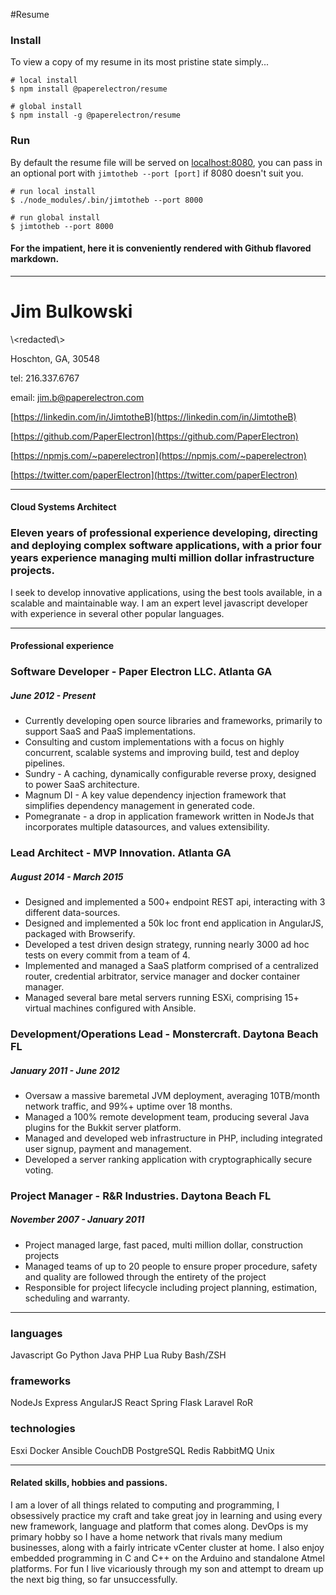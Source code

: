 #Resume

### Install

To view a copy of my resume in its most pristine state simply...

```shell
# local install
$ npm install @paperelectron/resume

# global install
$ npm install -g @paperelectron/resume
```
### Run
By default the resume file will be served on [localhost:8080](http://localhost:8080), you can pass in an
optional port with `jimtotheb --port [port]` if 8080 doesn't suit you.

```shell
# run local install
$ ./node_modules/.bin/jimtotheb --port 8000

# run global install
$ jimtotheb --port 8000
```
#### For the impatient, here it is conveniently rendered with Github flavored markdown.

***
  

Jim Bulkowski
=============

\\<redacted\\>

Hoschton, GA, 30548

tel: 216.337.6767

email: jim.b@paperelectron.com

[https://linkedin.com/in/JimtotheB](https://linkedin.com/in/JimtotheB)

[https://github.com/PaperElectron](https://github.com/PaperElectron)

[https://npmjs.com/~paperelectron](https://npmjs.com/~paperelectron)

[https://twitter.com/paperElectron](https://twitter.com/paperElectron)

* * *

#### Cloud Systems Architect

### Eleven years of professional experience developing, directing and deploying complex software applications, with a prior four years experience managing multi million dollar infrastructure projects.

I seek to develop innovative applications, using the best tools available, in a scalable and maintainable way. I am an expert level javascript developer with experience in several other popular languages.

* * *

#### Professional experience

### Software Developer - Paper Electron LLC. Atlanta GA

##### June 2012 - Present

*   Currently developing open source libraries and frameworks, primarily to support SaaS and PaaS implementations.
*   Consulting and custom implementations with a focus on highly concurrent, scalable systems and improving build, test and deploy pipelines.
*   Sundry - A caching, dynamically configurable reverse proxy, designed to power SaaS architecture.
*   Magnum DI - A key value dependency injection framework that simplifies dependency management in generated code.
*   Pomegranate - a drop in application framework written in NodeJs that incorporates multiple datasources, and values extensibility.

### Lead Architect - MVP Innovation. Atlanta GA

##### August 2014 - March 2015

*   Designed and implemented a 500+ endpoint REST api, interacting with 3 different data-sources.
*   Designed and implemented a 50k loc front end application in AngularJS, packaged with Browserify.
*   Developed a test driven design strategy, running nearly 3000 ad hoc tests on every commit from a team of 4.
*   Implemented and managed a SaaS platform comprised of a centralized router, credential arbitrator, service manager and docker container manager.
*   Managed several bare metal servers running ESXi, comprising 15+ virtual machines configured with Ansible.

### Development/Operations Lead - Monstercraft. Daytona Beach FL

##### January 2011 - June 2012

*   Oversaw a massive baremetal JVM deployment, averaging 10TB/month network traffic, and 99%+ uptime over 18 months.
*   Managed a 100% remote development team, producing several Java plugins for the Bukkit server platform.
*   Managed and developed web infrastructure in PHP, including integrated user signup, payment and management.
*   Developed a server ranking application with cryptographically secure voting.

### Project Manager - R&R Industries. Daytona Beach FL

##### November 2007 - January 2011

*   Project managed large, fast paced, multi million dollar, construction projects
*   Managed teams of up to 20 people to ensure proper procedure, safety and quality are followed through the entirety of the project
*   Responsible for project lifecycle including project planning, estimation, scheduling and warranty.

* * *

### languages

Javascript Go Python Java PHP Lua Ruby Bash/ZSH

### frameworks

NodeJs Express AngularJS React Spring Flask Laravel RoR

### technologies

Esxi Docker Ansible CouchDB PostgreSQL Redis RabbitMQ Unix

* * *

#### Related skills, hobbies and passions.

I am a lover of all things related to computing and programming, I obsessively practice my craft and take great joy in learning and using every new framework, language and platform that comes along. DevOps is my primary hobby so I have a home network that rivals many medium businesses, along with a fairly intricate vCenter cluster at home. I also enjoy embedded programming in C and C++ on the Arduino and standalone Atmel platforms. For fun I live vicariously through my son and attempt to dream up the next big thing, so far unsuccessfully.